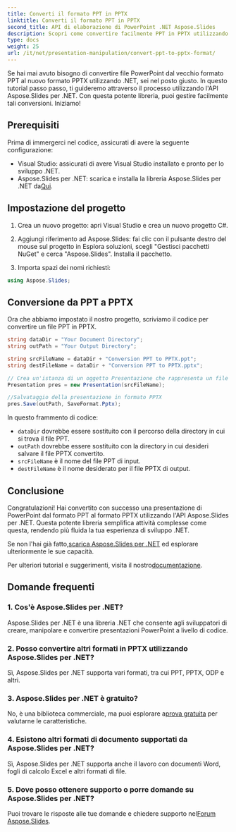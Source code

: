 ```yaml
---
title: Converti il formato PPT in PPTX
linktitle: Converti il formato PPT in PPTX
second_title: API di elaborazione di PowerPoint .NET Aspose.Slides
description: Scopri come convertire facilmente PPT in PPTX utilizzando Aspose.Slides per .NET. Guida passo passo con esempi di codice per una trasformazione perfetta del formato.
type: docs
weight: 25
url: /it/net/presentation-manipulation/convert-ppt-to-pptx-format/
---
```


Se hai mai avuto bisogno di convertire file PowerPoint dal vecchio formato PPT al nuovo formato PPTX utilizzando .NET, sei nel posto giusto. In questo tutorial passo passo, ti guideremo attraverso il processo utilizzando l'API Aspose.Slides per .NET. Con questa potente libreria, puoi gestire facilmente tali conversioni. Iniziamo!

## Prerequisiti

Prima di immergerci nel codice, assicurati di avere la seguente configurazione:

- Visual Studio: assicurati di avere Visual Studio installato e pronto per lo sviluppo .NET.
-  Aspose.Slides per .NET: scarica e installa la libreria Aspose.Slides per .NET da[Qui](https://releases.aspose.com/slides/net/).

## Impostazione del progetto

1. Crea un nuovo progetto: apri Visual Studio e crea un nuovo progetto C#.

2. Aggiungi riferimento ad Aspose.Slides: fai clic con il pulsante destro del mouse sul progetto in Esplora soluzioni, scegli "Gestisci pacchetti NuGet" e cerca "Aspose.Slides". Installa il pacchetto.

3. Importa spazi dei nomi richiesti:

```csharp
using Aspose.Slides;
```

## Conversione da PPT a PPTX

Ora che abbiamo impostato il nostro progetto, scriviamo il codice per convertire un file PPT in PPTX.

```csharp
string dataDir = "Your Document Directory";
string outPath = "Your Output Directory";

string srcFileName = dataDir + "Conversion PPT to PPTX.ppt";
string destFileName = dataDir + "Conversion PPT to PPTX.pptx";

// Crea un'istanza di un oggetto Presentazione che rappresenta un file PPT
Presentation pres = new Presentation(srcFileName);

//Salvataggio della presentazione in formato PPTX
pres.Save(outPath, SaveFormat.Pptx);
```

In questo frammento di codice:

- `dataDir` dovrebbe essere sostituito con il percorso della directory in cui si trova il file PPT.
- `outPath` dovrebbe essere sostituito con la directory in cui desideri salvare il file PPTX convertito.
- `srcFileName` è il nome del file PPT di input.
- `destFileName` è il nome desiderato per il file PPTX di output.

## Conclusione

Congratulazioni! Hai convertito con successo una presentazione di PowerPoint dal formato PPT al formato PPTX utilizzando l'API Aspose.Slides per .NET. Questa potente libreria semplifica attività complesse come questa, rendendo più fluida la tua esperienza di sviluppo .NET.

 Se non l'hai già fatto,[scarica Aspose.Slides per .NET](https://releases.aspose.com/slides/net/) ed esplorare ulteriormente le sue capacità.

 Per ulteriori tutorial e suggerimenti, visita il nostro[documentazione](https://reference.aspose.com/slides/net/).

## Domande frequenti

### 1. Cos'è Aspose.Slides per .NET?
Aspose.Slides per .NET è una libreria .NET che consente agli sviluppatori di creare, manipolare e convertire presentazioni PowerPoint a livello di codice.

### 2. Posso convertire altri formati in PPTX utilizzando Aspose.Slides per .NET?
Sì, Aspose.Slides per .NET supporta vari formati, tra cui PPT, PPTX, ODP e altri.

### 3. Aspose.Slides per .NET è gratuito?
 No, è una biblioteca commerciale, ma puoi esplorare a[prova gratuita](https://releases.aspose.com/) per valutarne le caratteristiche.

### 4. Esistono altri formati di documento supportati da Aspose.Slides per .NET?
Sì, Aspose.Slides per .NET supporta anche il lavoro con documenti Word, fogli di calcolo Excel e altri formati di file.

### 5. Dove posso ottenere supporto o porre domande su Aspose.Slides per .NET?
 Puoi trovare le risposte alle tue domande e chiedere supporto nel[Forum Aspose.Slides](https://forum.aspose.com/).

